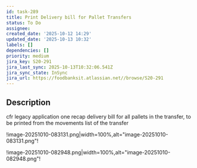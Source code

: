```yaml
---
id: task-289
title: Print Delivery bill for Pallet Transfers
status: To Do
assignee: 
created_date: '2025-10-12 14:29'
updated_date: '2025-10-13 10:32'
labels: []
dependencies: []
priority: medium
jira_key: S20-291
jira_last_sync: 2025-10-13T10:32:06.541Z
jira_sync_state: InSync
jira_url: https://foodbanksit.atlassian.net//browse/S20-291
---
```


## Description

<!-- SECTION:DESCRIPTION:BEGIN -->
cfr legacy application one recap delivery bill for all pallets in the transfer, to be printed from the  movements list of the transfer

!image-20251010-083131.png|width=100%,alt="image-20251010-083131.png"!

!image-20251010-082948.png|width=100%,alt="image-20251010-082948.png"!
<!-- SECTION:DESCRIPTION:END -->

